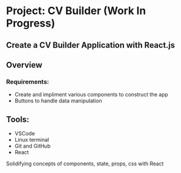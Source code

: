 # Project: CV Builder (Work In Progress)

## Create a CV Builder Application with React.js

## Overview

### Requirements:

  * Create and impliment various components to construct the app
  * Buttons to handle data manipulation
  
## Tools:

  * VSCode 
  * Linux terminal
  * Git and GitHub
  * React
 
 Solidifying concepts of components, state, props, css with React
